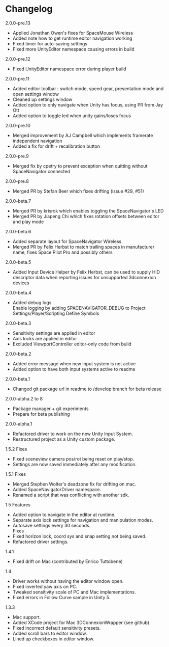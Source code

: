 # Changelog

2.0.0-pre.13
- Applied Jonathan Owen's fixes for SpaceMouse Wireless
- Added note how to get runtime editor navigation working
- Fixed timer for auto-saving settings
- Fixed more UnityEditor namespace causing errors in build

2.0.0-pre.12
- Fixed UnityEditor namespace error during player build

2.0.0-pre.11
- Added editor toolbar : switch mode, speed gear, presentation mode and open settings window
- Cleaned up settings window
- Added option to only navigate when Unity has focus, using PR from Jay Ott
- Added option to toggle led when unity gains/loses focus

2.0.0-pre.10
- Merged improvement by AJ Campbell which implements framerate independent navigation
- Added a fix for drift + recalibration button

2.0.0-pre.9
- Merged fix by cpetry to prevent exception when quitting without SpaceNavigator connected

2.0.0-pre.8
- Merged PR by Stefan Beer which fixes drifting (issue #29, #51)

2.0.0-beta.7
- Merged PR by krisrok which enables toggling the SpaceNavigator's LED
- Merged PR by Jiapeng Chi which fixes rotation offsets between editor and play mode

2.0.0-beta.6
- Added separate layout for SpaceNavigator Wireless
- Merged PR by Felix Herbst to match trailing spaces in manufacturer name, fixes Space Pilot Pro and possibly others

2.0.0-beta.5
- Added Input Device Helper by Felix Herbst, can be used to supply HID descriptor data when reporting issues for unsupported 3dconnexion devices

2.0.0-beta.4
- Added debug logs  
  Enable logging by adding SPACENAVIGATOR_DEBUG to Project Settings/Player/Scripting Define Symbols

2.0.0-beta.3
- Sensitivity settings are applied in editor
- Axis locks are applied in editor
- Excluded ViewportController editor-only code from build

2.0.0-beta.2
- Added error message when new input system is not active
- Added option to have both input systems active to readme

2.0.0-beta.1
- Changed git package url in readme to /develop branch for beta release

2.0.0-alpha.2 to 8
- Package manager + git experiments
- Prepare for beta publishing

2.0.0-alpha.1
- Refactored driver to work on the new Unity Input System.
- Restructured project as a Unity custom package.

1.5.2
Fixes
- Fixed sceneview camera pos/rot being reset on play/stop.
- Settings are now saved immediately after any modification.

1.5.1
Fixes
- Merged Stephen Wolter's deadzone fix for drifting on mac.
- Added SpaceNavigatorDriver namespace.
- Renamed a script that was conflicting with another sdk.

1.5
Features
- Added option to navigate in the editor at runtime.
- Separate axis lock settings for navigation and manipulation modes.
- Autosave settings every 30 seconds.  
Fixes
- Fixed horizon lock, coord sys and snap setting not being saved.
- Refactored driver settings.

1.4.1
- Fixed drift on Mac (contributed by Enrico Tuttobene)

1.4
- Driver works without having the editor window open.
- Fixed inverted yaw axis on PC.
- Tweaked sensitivity scale of PC and Mac implementations.
- Fixed errors in Follow Curve sample in Unity 5.

1.3.3
- Mac support.
- Added XCode project for Mac 3DConnexionWrapper (see github).
- Fixed incorrect default sensitivity presets.
- Added scroll bars to editor window.
- Lined up checkboxes in editor window.
